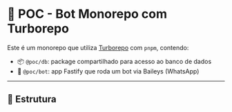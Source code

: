 # 🧪 POC - Bot Monorepo com Turborepo

Este é um monorepo que utiliza [Turborepo](https://turbo.build/repo) com `pnpm`, contendo:

- 📦 `@poc/db`: package compartilhado para acesso ao banco de dados
- 🚀 `@poc/bot`: app Fastify que roda um bot via Baileys (WhatsApp)

---

## 📁 Estrutura

